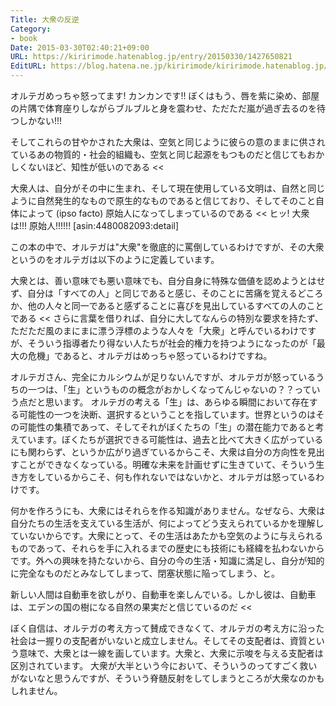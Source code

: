 ```yaml
---
Title: 大衆の反逆
Category:
- book
Date: 2015-03-30T02:40:21+09:00
URL: https://kiririmode.hatenablog.jp/entry/20150330/1427650821
EditURL: https://blog.hatena.ne.jp/kiririmode/kiririmode.hatenablog.jp/atom/entry/8454420450089758626
---
```



オルテガめっちゃ怒ってます! カンカンです!! ぼくはもう、唇を紫に染め、部屋の片隅で体育座りしながらブルブルと身を震わせ、ただただ嵐が過ぎ去るのを待つしかない!!!
>>
そしてこれらの甘やかされた大衆は、空気と同じように彼らの意のままに供されているあの物質的・社会的組織も、空気と同じ起源をもつものだと信じてもおかしくないほど、知性が低いのである
<<
>>
大衆人は、自分がその中に生まれ、そして現在使用している文明は、自然と同じように自然発生的なもので原生的なものであると信じており、そしてそのこと自体によって (ipso facto) 原始人になってしまっているのである
<<
ヒッ! 大衆は!!! 原始人!!!!!!
[asin:4480082093:detail]

この本の中で、オルテガは"大衆"を徹底的に罵倒しているわけですが、その大衆というのをオルテガは以下のように定義しています。
>>
大衆とは、善い意味でも悪い意味でも、自分自身に特殊な価値を認めようとはせず、自分は「すべての人」と同じであると感じ、そのことに苦痛を覚えるどころか、他の人々と同一であると感ずることに喜びを見出しているすべての人のことである
<<
さらに言葉を借りれば、自分に大してなんらの特別な要求を持たず、ただただ風のまにまに漂う浮標のような人々を「大衆」と呼んでいるわけですが、そういう指導者たり得ない人たちが社会的権力を持つようになったのが「最大の危機」であると、オルテガはめっちゃ怒っているわけですね。

オルテガさん、完全にカルシウムが足りないんですが、オルテガが怒っているうちの一つは、「生」というものの概念がおかしくなってんじゃないの？？っていう点だと思います。
オルテガの考える「生」は、あらゆる瞬間において存在する可能性の一つを決断、選択するということを指しています。世界というのはその可能性の集積であって、そしてそれがぼくたちの「生」の潜在能力であると考えています。ぼくたちが選択できる可能性は、過去と比べて大きく広がっているにも関わらず、というか広がり過ぎているからこそ、大衆は自分の方向性を見出すことができなくなっている。明確な未来を計画せずに生きていて、そういう生き方をしているからこそ、何も作れないではないかと、オルテガは怒っているわけです。

何かを作ろうにも、大衆にはそれらを作る知識がありません。なぜなら、大衆は自分たちの生活を支えている生活が、何によってどう支えられているかを理解していないからです。大衆にとって、その生活はあたかも空気のように与えられるものであって、それらを手に入れるまでの歴史にも技術にも経緯を払わないからです。外への興味を持たないから、自分の今の生活・知識に満足し、自分が知的に完全なものだとみなしてしまって、閉塞状態に陥ってしまう、と。
>>
新しい人間は自動車を欲しがり、自動車を楽しんでいる。しかし彼は、自動車は、エデンの国の樹になる自然の果実だと信じているのだ
<<


ぼく自信は、オルテガの考え方って賛成できなくて、オルテガの考え方に沿った社会は一握りの支配者がいないと成立しません。そしてその支配者は、資質という意味で、大衆とは一線を画しています。大衆と、大衆に示唆を与える支配者は区別されています。
大衆が大半という今において、そういうのってすごく救いがないなと思うんですが、そういう脊髄反射をしてしまうところが大衆なのかもしれません。
